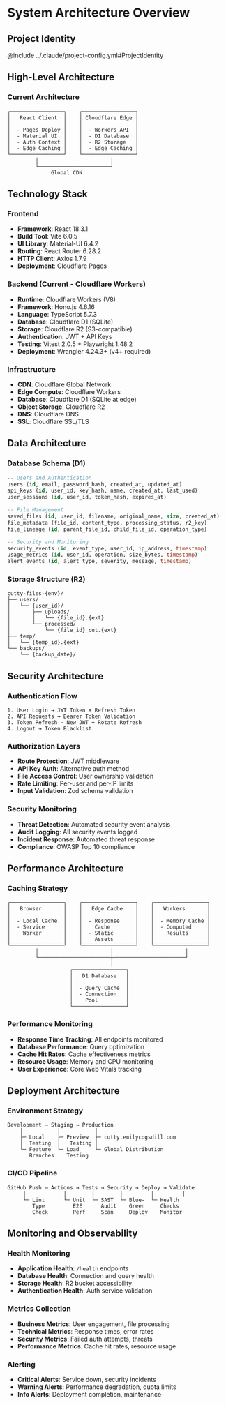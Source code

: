 # System Architecture Overview

## Project Identity
@include ../.claude/project-config.yml#ProjectIdentity

## High-Level Architecture

### Current Architecture
```
┌─────────────────┐    ┌─────────────────┐
│   React Client  │    │ Cloudflare Edge │
│                 │    │                 │
│  - Pages Deploy │    │  - Workers API  │
│  - Material UI  │    │  - D1 Database  │
│  - Auth Context │    │  - R2 Storage   │
│  - Edge Caching │    │  - Edge Caching │
└─────────────────┘    └─────────────────┘
         │                       │
         └───────────────────────┘
              Global CDN
```

## Technology Stack

### Frontend
- **Framework**: React 18.3.1
- **Build Tool**: Vite 6.0.5
- **UI Library**: Material-UI 6.4.2
- **Routing**: React Router 6.28.2
- **HTTP Client**: Axios 1.7.9
- **Deployment**: Cloudflare Pages

### Backend (Current - Cloudflare Workers)
- **Runtime**: Cloudflare Workers (V8)
- **Framework**: Hono.js 4.6.16
- **Language**: TypeScript 5.7.3
- **Database**: Cloudflare D1 (SQLite)
- **Storage**: Cloudflare R2 (S3-compatible)
- **Authentication**: JWT + API Keys
- **Testing**: Vitest 2.0.5 + Playwright 1.48.2
- **Deployment**: Wrangler 4.24.3+ (v4+ required)


### Infrastructure
- **CDN**: Cloudflare Global Network
- **Edge Compute**: Cloudflare Workers
- **Database**: Cloudflare D1 (SQLite at edge)
- **Object Storage**: Cloudflare R2
- **DNS**: Cloudflare DNS
- **SSL**: Cloudflare SSL/TLS

## Data Architecture

### Database Schema (D1)
```sql
-- Users and Authentication
users (id, email, password_hash, created_at, updated_at)
api_keys (id, user_id, key_hash, name, created_at, last_used)
user_sessions (id, user_id, token_hash, expires_at)

-- File Management
saved_files (id, user_id, filename, original_name, size, created_at)
file_metadata (file_id, content_type, processing_status, r2_key)
file_lineage (id, parent_file_id, child_file_id, operation_type)

-- Security and Monitoring
security_events (id, event_type, user_id, ip_address, timestamp)
usage_metrics (id, user_id, operation, size_bytes, timestamp)
alert_events (id, alert_type, severity, message, timestamp)
```

### Storage Structure (R2)
```
cutty-files-{env}/
├── users/
│   └── {user_id}/
│       ├── uploads/
│       │   └── {file_id}.{ext}
│       └── processed/
│           └── {file_id}_cut.{ext}
├── temp/
│   └── {temp_id}.{ext}
└── backups/
    └── {backup_date}/
```

## Security Architecture

### Authentication Flow
```
1. User Login → JWT Token + Refresh Token
2. API Requests → Bearer Token Validation
3. Token Refresh → New JWT + Rotate Refresh
4. Logout → Token Blacklist
```

### Authorization Layers
- **Route Protection**: JWT middleware
- **API Key Auth**: Alternative auth method
- **File Access Control**: User ownership validation
- **Rate Limiting**: Per-user and per-IP limits
- **Input Validation**: Zod schema validation

### Security Monitoring
- **Threat Detection**: Automated security event analysis
- **Audit Logging**: All security events logged
- **Incident Response**: Automated threat response
- **Compliance**: OWASP Top 10 compliance

## Performance Architecture

### Caching Strategy
```
┌─────────────────┐    ┌─────────────────┐    ┌─────────────────┐
│   Browser       │    │   Edge Cache    │    │   Workers       │
│                 │    │                 │    │                 │
│  - Local Cache  │    │  - Response     │    │  - Memory Cache │
│  - Service      │    │    Cache        │    │  - Computed     │
│    Worker       │    │  - Static       │    │    Results      │
│                 │    │    Assets       │    │                 │
└─────────────────┘    └─────────────────┘    └─────────────────┘
         │                       │                       │
         └───────────────────────┼───────────────────────┘
                                 │
                    ┌─────────────────┐
                    │   D1 Database   │
                    │                 │
                    │  - Query Cache  │
                    │  - Connection   │
                    │    Pool         │
                    └─────────────────┘
```

### Performance Monitoring
- **Response Time Tracking**: All endpoints monitored
- **Database Performance**: Query optimization
- **Cache Hit Rates**: Cache effectiveness metrics
- **Resource Usage**: Memory and CPU monitoring
- **User Experience**: Core Web Vitals tracking

## Deployment Architecture

### Environment Strategy
```
Development → Staging → Production
    │           │           │
    ├─ Local    ├─ Preview  ├─ cutty.emilycogsdill.com
    │  Testing  │   Testing │   
    └─ Feature  └─ Load     └─ Global Distribution
       Branches    Testing
```

### CI/CD Pipeline
```
GitHub Push → Actions → Tests → Security → Deploy → Validate
     │            │        │        │         │         │
     └─ Lint      └─ Unit  └─ SAST  └─ Blue-  └─ Health
        Type         E2E      Audit    Green     Checks
        Check        Perf     Scan     Deploy    Monitor
```


## Monitoring and Observability

### Health Monitoring
- **Application Health**: `/health` endpoints
- **Database Health**: Connection and query health
- **Storage Health**: R2 bucket accessibility
- **Authentication Health**: Auth service validation

### Metrics Collection
- **Business Metrics**: User engagement, file processing
- **Technical Metrics**: Response times, error rates
- **Security Metrics**: Failed auth attempts, threats
- **Performance Metrics**: Cache hit rates, resource usage

### Alerting
- **Critical Alerts**: Service down, security incidents
- **Warning Alerts**: Performance degradation, quota limits
- **Info Alerts**: Deployment completion, maintenance